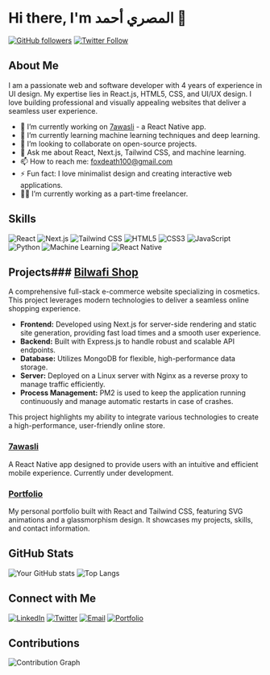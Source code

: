 # Hi there, I'm المصري أحمد 👋

[![GitHub followers](https://img.shields.io/github/followers/0asaca0rum0?label=Follow&style=social)](https://github.com/0asaca0rum0)
[![Twitter Follow](https://img.shields.io/twitter/follow/KARASUMA_RENYA1?style=social)](https://x.com/KARASUMA_RENYA1)

## About Me

I am a passionate web and software developer with 4 years of experience in UI design. My expertise lies in React.js, HTML5, CSS, and UI/UX design. I love building professional and visually appealing websites that deliver a seamless user experience.

- 🔭 I’m currently working on [7awasli](https://github.com/0asaca0rum0/7awasli) - a React Native app.
- 🌱 I’m currently learning machine learning techniques and deep learning.
- 👯 I’m looking to collaborate on open-source projects.
- 💬 Ask me about React, Next.js, Tailwind CSS, and machine learning.
- 📫 How to reach me: [foxdeath100@gmail.com](mailto:foxdeath100@gmail.com)
- ⚡ Fun fact: I love minimalist design and creating interactive web applications.
- 👨‍💻 I’m currently working as a part-time freelancer.


## Skills

![React](https://img.shields.io/badge/-React-61DAFB?style=for-the-badge&logo=react&logoColor=white)
![Next.js](https://img.shields.io/badge/-Next.js-000000?style=for-the-badge&logo=next-dot-js&logoColor=white)
![Tailwind CSS](https://img.shields.io/badge/-Tailwind%20CSS-38B2AC?style=for-the-badge&logo=tailwind-css&logoColor=white)
![HTML5](https://img.shields.io/badge/-HTML5-E34F26?style=for-the-badge&logo=html5&logoColor=white)
![CSS3](https://img.shields.io/badge/-CSS3-1572B6?style=for-the-badge&logo=css3&logoColor=white)
![JavaScript](https://img.shields.io/badge/-JavaScript-F7DF1E?style=for-the-badge&logo=javascript&logoColor=black)
![Python](https://img.shields.io/badge/-Python-3776AB?style=for-the-badge&logo=python&logoColor=white)
![Machine Learning](https://img.shields.io/badge/-Machine%20Learning-FF6F00?style=for-the-badge&logo=machine-learning&logoColor=white)
![React Native](https://img.shields.io/badge/-React%20Native-61DAFB?style=for-the-badge&logo=react&logoColor=white)

## Projects### [Bilwafi Shop](https://bilwafi.shop)
A comprehensive full-stack e-commerce website specializing in cosmetics. This project leverages modern technologies to deliver a seamless online shopping experience.

- **Frontend:** Developed using Next.js for server-side rendering and static site generation, providing fast load times and a smooth user experience.
- **Backend:** Built with Express.js to handle robust and scalable API endpoints.
- **Database:** Utilizes MongoDB for flexible, high-performance data storage.
- **Server:** Deployed on a Linux server with Nginx as a reverse proxy to manage traffic efficiently.
- **Process Management:** PM2 is used to keep the application running continuously and manage automatic restarts in case of crashes.

This project highlights my ability to integrate various technologies to create a high-performance, user-friendly online store.

### [7awasli](https://github.com/0asaca0rum0/7awasli)
A React Native app designed to provide users with an intuitive and efficient mobile experience. Currently under development.

### [Portfolio](https://github.com/0asaca0rum0/portfolio)
My personal portfolio built with React and Tailwind CSS, featuring SVG animations and a glassmorphism design. It showcases my projects, skills, and contact information.

## GitHub Stats

![Your GitHub stats](https://github-readme-stats.vercel.app/api?username=0asaca0rum0&show_icons=true&theme=radical)
![Top Langs](https://github-readme-stats.vercel.app/api/top-langs/?username=0asaca0rum0&layout=compact&theme=radical)

## Connect with Me

[![LinkedIn](https://img.shields.io/badge/-LinkedIn-0077B5?style=for-the-badge&logo=linkedin&logoColor=white)]([https://linkedin.com/in/your-linkedin](https://www.linkedin.com/in/ahmed-elmasri-149aa626b/))
[![Twitter](https://img.shields.io/badge/-Twitter-1DA1F2?style=for-the-badge&logo=twitter&logoColor=white)](https://x.com/KARASUMA_RENYA1)
[![Email](https://img.shields.io/badge/-Email-D14836?style=for-the-badge&logo=gmail&logoColor=white)](mailto:foxdeath100@gmail.com)
[![Portfolio](https://img.shields.io/badge/Portfolio-Visit%20Now-blue?style=for-the-badge&logo=appveyor)](https://elmasri.pages.dev/)


## Contributions

![Contribution Graph](https://github-profile-summary-cards.vercel.app/api/cards/profile-details?username=0asaca0rum0&theme=radical)
